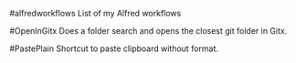 #alfredworkflows
List of my Alfred workflows


#OpenInGitx
Does a folder search and opens the closest git folder in Gitx.

#PastePlain
Shortcut to paste clipboard without format.